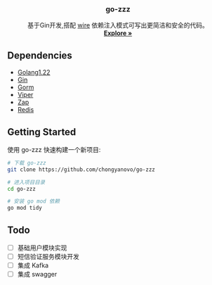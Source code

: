 <div align="center">
  <h3 align="center">go-zzz</h3>

  <p align="center">
    基于Gin开发,搭配 <a href="https://github.com/google/wire">wire</a> 依赖注入模式可写出更简洁和安全的代码。
    <br />
    <a href="https://github.com/chongyanovo/go-zzz"><strong>Explore »</strong></a>
    <br />
  </p>
</div>

## Dependencies
- [Golang1.22](https://github.com/golang/go)
- [Gin](https://github.com/gin-gonic/gin)
- [Gorm](https://github.com/jinzhu/gorm)
- [Viper](https://github.com/spf13/viper)
- [Zap](https://github.com/uber-go/zap)
- [Redis](https://github.com/go-redis/redis)

## Getting Started
使用 go-zzz 快速构建一个新项目:
```bash
# 下载 go-zzz
git clone https://github.com/chongyanovo/go-zzz

# 进入项目目录
cd go-zzz

# 安装 go mod 依赖
go mod tidy
```

## Todo
- [ ] 基础用户模块实现
- [ ] 短信验证服务模块开发
- [ ] 集成 Kafka
- [ ] 集成 swagger